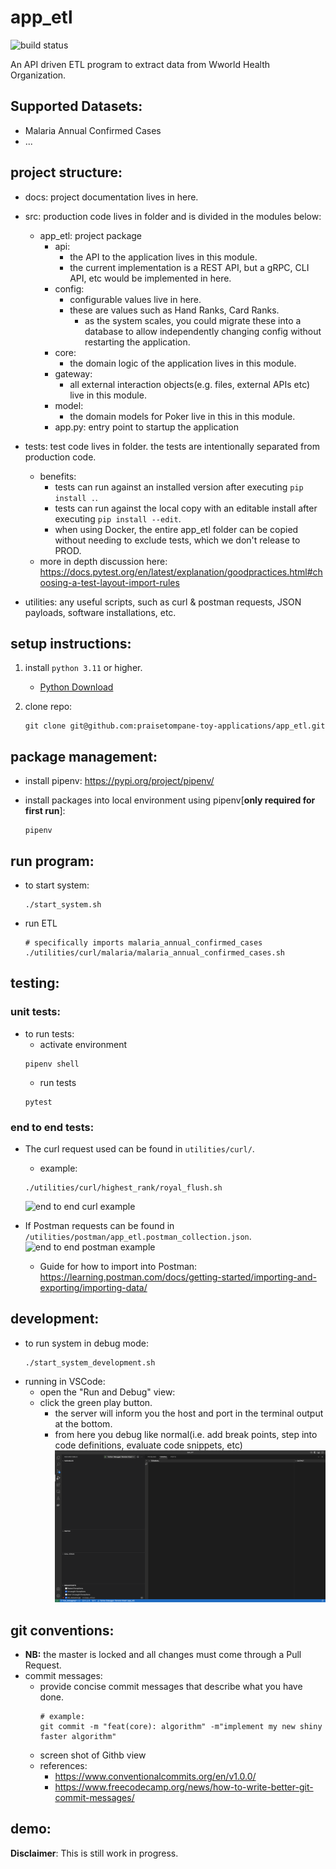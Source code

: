 # app_etl
![build status](https://github.com/praisetompane-toy-applications/app_etl/actions/workflows/app_etl.yaml/badge.svg)

An API driven ETL program to extract data from Wworld Health Organization.

## Supported Datasets:
- Malaria Annual Confirmed Cases
- ...

## project structure:
- docs: project documentation lives in here.
- src: production code lives in folder and is divided in the modules below:
    - app_etl: project package
        - api:
            - the API to the application lives in this module.
            - the current implementation is a REST API, but a gRPC, CLI API, etc would be implemented in here.
        - config:
            - configurable values live in here.
            - these are values such as Hand Ranks, Card Ranks.
                - as the system scales, you could migrate these into a database to allow independently
                changing config without restarting the application.
        - core:
            - the domain logic of the application lives in this module.
        - gateway:
            - all external interaction objects(e.g. files, external APIs etc) live in this module.
        - model:
            - the domain models for Poker live in this in this module.
        - app.py:
            entry point to startup the application
- tests: test code lives in folder.
    the tests are intentionally separated from production code.
    - benefits:
        - tests can run against an installed version after executing `pip install .`.
        - tests can run against the local copy with an editable install after executing `pip install --edit`.
        - when using Docker, the entire app_etl folder can be copied without needing to exclude tests, which we don't release to PROD.
    - more in depth discussion here: https://docs.pytest.org/en/latest/explanation/goodpractices.html#choosing-a-test-layout-import-rules

- utilities: any useful scripts, such as curl & postman requests, JSON payloads, software installations, etc.

## setup instructions:
1. install `python 3.11` or higher.
    - [Python Download](https://www.python.org/downloads/)

2. clone repo:
    ```shell
    git clone git@github.com:praisetompane-toy-applications/app_etl.git
    ```
## package management:
- install pipenv: https://pypi.org/project/pipenv/

- install packages into local environment using pipenv[**only required for first run**]:
    ```shell
    pipenv 
    ```
## run program:
- to start system:
    ```shell
    ./start_system.sh
    ```
- run ETL
    ```shell
    # specifically imports malaria_annual_confirmed_cases
    ./utilities/curl/malaria/malaria_annual_confirmed_cases.sh
    ```

## testing:
### unit tests:
- to run tests:
    - activate environment
    ```shell
    pipenv shell
    ```
    - run tests
    ```shell
    pytest
    ```

### end to end tests:
- The curl request used can be found in `utilities/curl/`.
    - example:
    ```shell
    ./utilities/curl/highest_rank/royal_flush.sh
    ```
    ![end to end curl example](./docs/end_to_end_curl_example.png) <br>

- If Postman requests can be found in `/utilities/postman/app_etl.postman_collection.json`.
    ![end to end postman example](./docs/end_to_end_postman_example.png)
    - Guide for how to import into Postman: https://learning.postman.com/docs/getting-started/importing-and-exporting/importing-data/


## development:
- to run system in debug mode:
    ```shell
    ./start_system_development.sh
    ```
- running in VSCode:
    - open the "Run and Debug" view:
    - click the green play button.
        - the server will inform you the host and port in the terminal output at the bottom.
        - from here you debug like normal(i.e. add break points, step into code definitions, evaluate code snippets, etc)
    ![start system output](./docs/vscode_debugging.png)
## git conventions:
- **NB:** the master is locked and all changes must come through a Pull Request.
- commit messages:
    - provide concise commit messages that describe what you have done.
        ```shell
        # example:
        git commit -m "feat(core): algorithm" -m"implement my new shiny faster algorithm"
        ```
    - screen shot of Githb view
    - references:
        - https://www.conventionalcommits.org/en/v1.0.0/
        - https://www.freecodecamp.org/news/how-to-write-better-git-commit-messages/
## demo:

**Disclaimer**: This is still work in progress.
